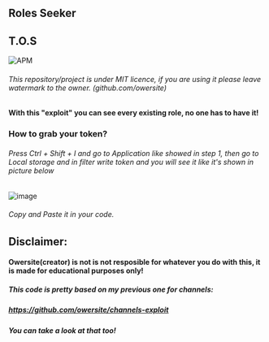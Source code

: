 ## Roles Seeker
## T.O.S
![APM](https://img.shields.io/apm/l/vim-mode?style=for-the-badge)
###### This repository/project is under MIT licence, if you are using it please leave watermark to the owner. (github.com/owersite)

#### With this "exploit" you can see every existing role, no one has to have it!

### How to grab your token?

###### Press Ctrl + Shift + I and go to Application like showed in step 1, then go to Local storage and in filter write token and you will see it like it's shown in picture below
![image](https://user-images.githubusercontent.com/60113773/145685522-7f46623b-f766-4d6b-a7db-bfbb9645000e.png)
###### Copy and Paste it in your code.


## Disclaimer:
#### Owersite(creator) is not is not resposible for whatever you do with this, it is made for educational purposes only!


##### This code is pretty based on my previous one for channels: 
##### https://github.com/owersite/channels-exploit
##### You can take a look at that too!
